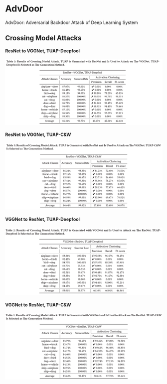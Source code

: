 # AdvDoor
AdvDoor: Adversarial Backdoor Attack of Deep Learning System


## Crossing Model Attacks

#### ResNet to VGGNet, TUAP-Deepfool
![image](https://github.com/Anonymous-AdvDoor/AdvDoor/blob/main/img/Res2VGG_Deepfool.png)

#### ResNet to VGGNet, TUAP-C\&W
![image](https://github.com/Anonymous-AdvDoor/AdvDoor/blob/main/img/Res2VGG_CW.png)

#### VGGNet to ResNet, TUAP-Deepfool
![image](https://github.com/Anonymous-AdvDoor/AdvDoor/blob/main/img/VGG2Res_Deepfool.png)

#### VGGNet to ResNet, TUAP-C\&W
![image](https://github.com/Anonymous-AdvDoor/AdvDoor/blob/main/img/VGG2Res_CW.png)
